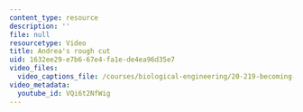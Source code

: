 ```yaml
---
content_type: resource
description: ''
file: null
resourcetype: Video
title: Andrea's rough cut
uid: 1632ee29-e7b6-67e4-fa1e-de4ea96d35e7
video_files:
  video_captions_file: /courses/biological-engineering/20-219-becoming-the-next-bill-nye-writing-and-hosting-the-educational-show-january-iap-2015/day-11-12-screening-rough-cuts/andreas-rough-cut/VQi6t2NfWig.vtt
video_metadata:
  youtube_id: VQi6t2NfWig
---
```

